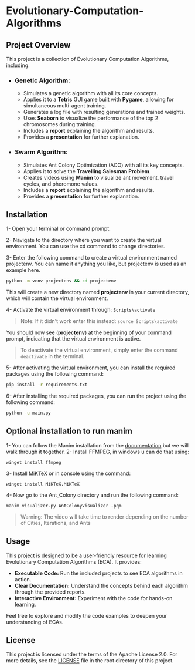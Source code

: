 # Evolutionary-Computation-Algorithms


## Project Overview

This project is a collection of Evolutionary Computation Algorithms, including:

* ### Genetic Algorithm:
    * Simulates a genetic algorithm with all its core concepts.
    * Applies it to a **Tetris** GUI game built with **Pygame**, allowing for simultaneous multi-agent training.
    * Generates a log file with resulting generations and trained weights.
    * Uses **Seaborn** to visualize the performance of the top 2 chromosomes during training.
    * Includes a **report** explaining the algorithm and results.
    * Provides a **presentation** for further explanation.
* ### Swarm Algorithm:
    * Simulates Ant Colony Optimization (ACO) with all its key concepts.
    * Applies it to solve the **Travelling Salesman Problem**.
    * Creates videos using **Manim** to visualize ant movement, travel cycles, and pheromone values.
    * Includes a **report** explaining the algorithm and results.
    * Provides a **presentation** for further explanation.

## Installation
1- Open your terminal or command prompt.

2- Navigate to the directory where you want to create the virtual environment. You can use the cd command to change directories.

3- Enter the following command to create a virtual environment named projectenv.
You can name it anything you like, but projectenv is used as an example here.
```sh
python -m venv projectenv && cd projectenv
```

This will create a new directory named **projectenv** in your current directory, which will contain the virtual environment.

4- Activate the virtual environment through: ```Scripts\activate```  
> Note: If it didn't work enter this instead: ```source Scripts\activate```

You should now see (**projectenv**) at the beginning of your command prompt, indicating that the virtual environment is active.

> To deactivate the virtual environment, simply enter the command `deactivate` in the terminal.

5- After activating the virtual environment, you can install the required packages using the following command:
```sh
pip install -r requirements.txt

```
6- After installing the required packages, you can run the project using the following command:
```sh
python -u main.py
```
## **Optional** installation to run manim
1- You can follow the Manim installation from the [documentation](https://docs.manim.community/en/stable/installation.html) but we will walk through it together.
2- Install FFMPEG, in windows u can do that using:
```
winget install ffmpeg
```
3- Install [MiKTeX](https://miktex.org/download) or in console using the command: 
```
winget install MiKTeX.MiKTeX
```
4- Now go to the Ant_Colony directory and run the following command:
```
manim visualizer.py AntColonyVisualizer -pqm
```
> Warning: The video will take time to render depending on the number of Cities, Iterations, and Ants

## Usage

This project is designed to be a user-friendly resource for learning Evolutionary Computation Algorithms (ECA). It provides:

* **Executable Code:** Run the included projects to see ECA algorithms in action.
* **Clear Documentation:** Understand the concepts behind each algorithm through the provided reports.
* **Interactive Environment:** Experiment with the code for hands-on learning.

Feel free to explore and modify the code examples to deepen your understanding of ECAs.


## License

This project is licensed under the terms of the Apache License 2.0. For more details, see the [LICENSE](./LICENSE) file in the root directory of this project.
